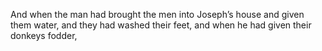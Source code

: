 And when the man had brought the men into Joseph’s house and given them water, and they had washed their feet, and when he had given their donkeys fodder,
